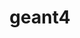 ---
title: "geant4"
layout: cache
categories: [package, develop]
meta: {"compilers": ["gcc@=11.4.0"], "num_specs": 10, "num_specs_by_stack": {"hep": 10, "root": 10}, "oss": ["ubuntu22.04"], "platforms": ["linux"], "stacks": ["hep", "root"], "targets": ["x86_64_v3"], "versions": ["11.3.0"]}
spec_details: [{"compiler": "gcc@=11.4.0", "hash": "74xi2aopa74gftepnpw6imbcryk573pi", "os": "ubuntu22.04", "platform": "linux", "size": "-", "stacks": ["hep", "root"], "target": "x86_64_v3", "variants": ["build_system=cmake", "build_type=Release", "cxxstd=20", "+data", "generator=make", "~hdf5", "~ipo", "~motif", "+opengl", "+qt", "~tbb", "+threads", "~timemory", "~vecgeom", "~vtk", "~x11"], "versions": ["11.3.0"]}, {"compiler": "gcc@=11.4.0", "hash": "am4jd6w5jqisqwpb67ig3iuk4i54ecaa", "os": "ubuntu22.04", "platform": "linux", "size": "-", "stacks": ["hep", "root"], "target": "x86_64_v3", "variants": ["build_system=cmake", "build_type=Release", "cxxstd=20", "+data", "generator=make", "~hdf5", "~ipo", "~motif", "+opengl", "+qt", "~tbb", "+threads", "~timemory", "~vecgeom", "~vtk", "~x11"], "versions": ["11.3.0"]}, {"compiler": "gcc@=11.4.0", "hash": "hnxq6ntefrendmzalzpfkp7fjaz5hwvs", "os": "ubuntu22.04", "platform": "linux", "size": "-", "stacks": ["hep", "root"], "target": "x86_64_v3", "variants": ["build_system=cmake", "build_type=Release", "cxxstd=20", "+data", "generator=make", "~hdf5", "~ipo", "~motif", "+opengl", "+qt", "~tbb", "+threads", "~timemory", "~vecgeom", "~vtk", "~x11"], "versions": ["11.3.0"]}, {"compiler": "gcc@=11.4.0", "hash": "jldppuykfleyphg3icht5oqun2v3jrpj", "os": "ubuntu22.04", "platform": "linux", "size": "-", "stacks": ["hep", "root"], "target": "x86_64_v3", "variants": ["build_system=cmake", "build_type=Release", "cxxstd=20", "+data", "generator=make", "~hdf5", "~ipo", "~motif", "+opengl", "+qt", "~tbb", "+threads", "~timemory", "~vecgeom", "~vtk", "~x11"], "versions": ["11.3.0"]}, {"compiler": "gcc@=11.4.0", "hash": "mamurhfyhz7fgz6yb6s7qhocds6lpil6", "os": "ubuntu22.04", "platform": "linux", "size": "-", "stacks": ["hep", "root"], "target": "x86_64_v3", "variants": ["build_system=cmake", "build_type=Release", "cxxstd=20", "+data", "generator=make", "~hdf5", "~ipo", "~motif", "+opengl", "+qt", "~tbb", "+threads", "~timemory", "~vecgeom", "~vtk", "~x11"], "versions": ["11.3.0"]}, {"compiler": "gcc@=11.4.0", "hash": "p44iqrrxsl5ep2t2ibfd5aj3zyxqslsw", "os": "ubuntu22.04", "platform": "linux", "size": "-", "stacks": ["hep", "root"], "target": "x86_64_v3", "variants": ["build_system=cmake", "build_type=Release", "cxxstd=20", "+data", "generator=make", "~hdf5", "~ipo", "~motif", "+opengl", "+qt", "~tbb", "+threads", "~timemory", "~vecgeom", "~vtk", "~x11"], "versions": ["11.3.0"]}, {"compiler": "gcc@=11.4.0", "hash": "rx32ygmb7f5qbcywyc6iupggsr3hdodg", "os": "ubuntu22.04", "platform": "linux", "size": "-", "stacks": ["hep", "root"], "target": "x86_64_v3", "variants": ["build_system=cmake", "build_type=Release", "cxxstd=20", "+data", "generator=make", "~hdf5", "~ipo", "~motif", "+opengl", "+qt", "~tbb", "+threads", "~timemory", "~vecgeom", "~vtk", "~x11"], "versions": ["11.3.0"]}, {"compiler": "gcc@=11.4.0", "hash": "se7uhcurqvfioau3weriwuoaukaxmghw", "os": "ubuntu22.04", "platform": "linux", "size": "-", "stacks": ["hep", "root"], "target": "x86_64_v3", "variants": ["build_system=cmake", "build_type=Release", "cxxstd=20", "+data", "generator=make", "~hdf5", "~ipo", "~motif", "+opengl", "+qt", "~tbb", "+threads", "~timemory", "~vecgeom", "~vtk", "~x11"], "versions": ["11.3.0"]}, {"compiler": "gcc@=11.4.0", "hash": "tkgo372gludp5lxemikdwpyjqq64ybaf", "os": "ubuntu22.04", "platform": "linux", "size": "-", "stacks": ["hep", "root"], "target": "x86_64_v3", "variants": ["build_system=cmake", "build_type=Release", "cxxstd=20", "+data", "generator=make", "~hdf5", "~ipo", "~motif", "+opengl", "+qt", "~tbb", "+threads", "~timemory", "~vecgeom", "~vtk", "~x11"], "versions": ["11.3.0"]}, {"compiler": "gcc@=11.4.0", "hash": "vokrpsrt773n22k2vfit7kpptfluue2k", "os": "ubuntu22.04", "platform": "linux", "size": "-", "stacks": ["hep", "root"], "target": "x86_64_v3", "variants": ["build_system=cmake", "build_type=Release", "cxxstd=20", "+data", "generator=make", "~hdf5", "~ipo", "~motif", "+opengl", "+qt", "~tbb", "+threads", "~timemory", "~vecgeom", "~vtk", "~x11"], "versions": ["11.3.0"]}]
---